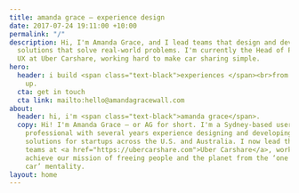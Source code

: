 ```yaml
---
title: amanda grace – experience design
date: 2017-07-24 19:11:00 +10:00
permalink: "/"
description: Hi, I'm Amanda Grace, and I lead teams that design and develop digital
  solutions that solve real-world problems. I'm currently the Head of Product and
  UX at Uber Carshare, working hard to make car sharing simple.
hero:
  header: i build <span class="text-black">experiences </span><br>from the ground
    up.
  cta: get in touch
  cta link: mailto:hello@amandagracewall.com
about:
  header: hi, i'm <span class="text-black">amanda grace</span>.
  copy: Hi! I'm Amanda Grace – or AG for short. I'm a Sydney-based user experience
    professional with several years experience designing and developing interactive
    solutions for startups across the U.S. and Australia. I now lead the UX and Product
    teams at <a href="https://ubercarshare.com">Uber Carshare</a>, working hard to
    achieve our mission of freeing people and the planet from the ‘one person, one
    car’ mentality.
layout: home
---
```


